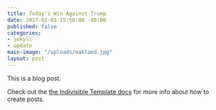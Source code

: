 ```yaml
---
title: Today's Win Against Trump
date: 2017-02-01 15:50:00 -08:00
published: false
categories:
- jekyll
- update
main-image: "/uploads/oakland.jpg"
layout: post
---
```


This is a blog post.

Check out the [the Indivisible Template docs](http://indivisibletemplate.com/documentation/) for more info about how to create posts.
